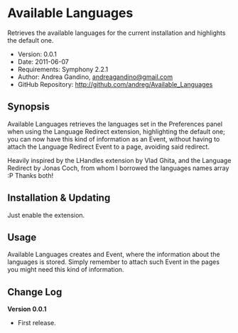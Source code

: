 # Available Languages #

Retrieves the available languages for the current installation and highlights the default one.

- Version: 0.0.1
- Date: 2011-06-07
- Requirements: Symphony 2.2.1
- Author: Andrea Gandino, andreagandino@gmail.com
- GitHub Repository: <http://github.com/andreg/Available_Languages>

## Synopsis ##

Available Languages retrieves the languages set in the Preferences panel when using the Language Redirect extension, highlighting the default one; you can now have this kind of information as an Event, without having to attach the Language Redirect Event to a page, avoiding said redirect. 

Heavily inspired by the LHandles extension by Vlad Ghita, and the Language Redirect by Jonas Coch, from whom I borrowed the languages names array :P Thanks both!

## Installation & Updating ##

Just enable the extension.

## Usage ##

Available Languages creates and Event, where the information about the languages is stored. Simply remember to attach such Event in the pages you might need this kind of information.

## Change Log ##

**Version 0.0.1**
- First release.